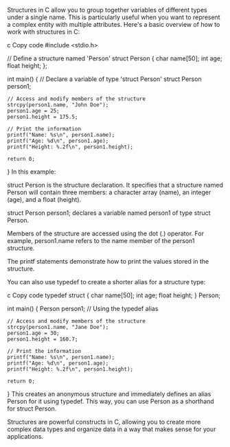 Structures in C allow you to group together variables of different types under a single name. This is particularly useful when you want to represent a complex entity with multiple attributes. Here's a basic overview of how to work with structures in C:

c
Copy code
#include <stdio.h>

// Define a structure named 'Person'
struct Person {
    char name[50];
    int age;
    float height;
};

int main() {
    // Declare a variable of type 'struct Person'
    struct Person person1;

    // Access and modify members of the structure
    strcpy(person1.name, "John Doe");
    person1.age = 25;
    person1.height = 175.5;

    // Print the information
    printf("Name: %s\n", person1.name);
    printf("Age: %d\n", person1.age);
    printf("Height: %.2f\n", person1.height);

    return 0;
}
In this example:

struct Person is the structure declaration. It specifies that a structure named Person will contain three members: a character array (name), an integer (age), and a float (height).

struct Person person1; declares a variable named person1 of type struct Person.

Members of the structure are accessed using the dot (.) operator. For example, person1.name refers to the name member of the person1 structure.

The printf statements demonstrate how to print the values stored in the structure.

You can also use typedef to create a shorter alias for a structure type:

c
Copy code
typedef struct {
    char name[50];
    int age;
    float height;
} Person;

int main() {
    Person person1; // Using the typedef alias

    // Access and modify members of the structure
    strcpy(person1.name, "Jane Doe");
    person1.age = 30;
    person1.height = 160.7;

    // Print the information
    printf("Name: %s\n", person1.name);
    printf("Age: %d\n", person1.age);
    printf("Height: %.2f\n", person1.height);

    return 0;
}
This creates an anonymous structure and immediately defines an alias Person for it using typedef. This way, you can use Person as a shorthand for struct Person.

Structures are powerful constructs in C, allowing you to create more complex data types and organize data in a way that makes sense for your applications.
